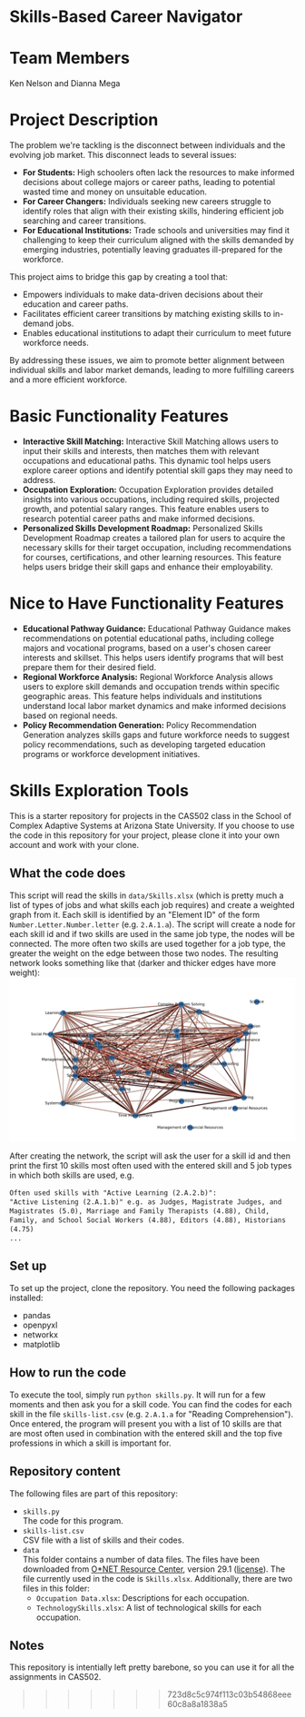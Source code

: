 # Skills-Based Career Navigator
# Team Members

Ken Nelson and Dianna Mega

# Project Description

The problem we're tackling is the disconnect between individuals and the evolving job market. This disconnect leads to several issues:

- **For Students:** High schoolers often lack the resources to make informed decisions about college majors or career paths, leading to potential wasted time and money on unsuitable education.
- **For Career Changers:** Individuals seeking new careers struggle to identify roles that align with their existing skills, hindering efficient job searching and career transitions.
- **For Educational Institutions:** Trade schools and universities may find it challenging to keep their curriculum aligned with the skills demanded by emerging industries, potentially leaving graduates ill-prepared for the workforce.

This project aims to bridge this gap by creating a tool that:
- Empowers individuals to make data-driven decisions about their education and career paths.
- Facilitates efficient career transitions by matching existing skills to in-demand jobs.
- Enables educational institutions to adapt their curriculum to meet future workforce needs.

By addressing these issues, we aim to promote better alignment between individual skills and labor market demands, leading to more fulfilling careers and a more efficient workforce.

# Basic Functionality Features

- **Interactive Skill Matching:** Interactive Skill Matching allows users to input their skills and interests, then matches them with relevant occupations and educational paths. This dynamic tool helps users explore career options and identify potential skill gaps they may need to address.
- **Occupation Exploration:** Occupation Exploration provides detailed insights into various occupations, including required skills, projected growth, and potential salary ranges. This feature enables users to research potential career paths and make informed decisions.
- **Personalized Skills Development Roadmap:** Personalized Skills Development Roadmap creates a tailored plan for users to acquire the necessary skills for their target occupation, including recommendations for courses, certifications, and other learning resources. This feature helps users bridge their skill gaps and enhance their employability.

# Nice to Have Functionality Features

- **Educational Pathway Guidance:** Educational Pathway Guidance makes recommendations on potential educational paths, including college majors and vocational programs, based on a user's chosen career interests and skillset. This helps users identify programs that will best prepare them for their desired field.
- **Regional Workforce Analysis:** Regional Workforce Analysis allows users to explore skill demands and occupation trends within specific geographic areas. This feature helps individuals and institutions understand local labor market dynamics and make informed decisions based on regional needs.
- **Policy Recommendation Generation:** Policy Recommendation Generation analyzes skills gaps and future workforce needs to suggest policy recommendations, such as developing targeted education programs or workforce development initiatives.

# Skills Exploration Tools

This is a starter repository for projects in the CAS502 class in the School of Complex Adaptive Systems at Arizona State University. If you choose to use the code in this repository for your project, please clone it into your own account and work with your clone.

## What the code does

This script will read the skills in `data/Skills.xlsx` (which is pretty much a list of types of jobs and what skills each job requires) and create a weighted graph from it. Each skill is identified by an "Element ID" of the form `Number.Letter.Number.letter` (e.g. `2.A.1.a`). The script will create a node for each skill id and if two skills are used in the same job type, the nodes will be connected. The more often two skills are used together for a job type, the greater the weight on the edge between those two nodes. The resulting network looks something like that (darker and thicker edges have more weight):
![Network Image](img/networkjpg.jpg)

After creating the network, the script will ask the user for a skill id and then print the first 10 skills most often used with the entered skill and 5 job types in which both skills are used, e.g.

```
Often used skills with "Active Learning (2.A.2.b)":
"Active Listening (2.A.1.b)" e.g. as Judges, Magistrate Judges, and Magistrates (5.0), Marriage and Family Therapists (4.88), Child, Family, and School Social Workers (4.88), Editors (4.88), Historians (4.75)
...
```

## Set up

To set up the project, clone the repository. You need the following packages installed:
- pandas
- openpyxl
- networkx
- matplotlib

## How to run the code

To execute the tool, simply run `python skills.py`. It will run for a few moments and then ask you for a skill code. You can find the codes for each skill in the file `skills-list.csv` (e.g. `2.A.1.a` for "Reading Comprehension"). Once entered, the program will present you with a list of 10 skills are that are most often used in combination with the entered skill and the top five professions in which a skill is important for.

## Repository content

The following files are part of this repository:

- `skills.py`  
The code for this program.
- `skills-list.csv`  
CSV file with a list of skills and their codes.
- `data`  
This folder contains a number of data files. The files have been downloaded from [O*NET Resource Center](https://www.onetcenter.org/database.html), version 29.1 ([license](https://creativecommons.org/licenses/by/4.0/)). The file currently used in the code is `Skills.xlsx`. Additionally, there are two files in this folder:
  - `Occupation Data.xlsx`: Descriptions for each occupation.
  - `TechnologySkills.xlsx`: A list of technological skills for each occupation.

## Notes

This repository is intentially left pretty barebone, so you can use it for all the assignments in CAS502.
>>>>>>> 723d8c5c974f113c03b54868eee60c8a8a1838a5
